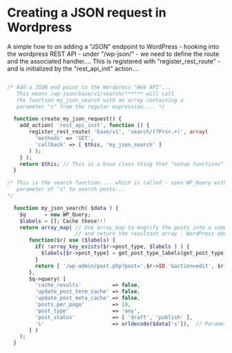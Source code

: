 Creating a JSON request in Wordpress
====================================

A simple how to on adding a "JSON" endpoint to WordPress - hooking into the
wordpress REST API - under "/wp-json/" - we need to define the route and the
associated handler.... This is registered with "register_rest_route" - and is
initialized by the "rest_api_init" action....

```php

/* Add a JSON end point to the Wordpress "Web API"...
   This means /wp-json/base/v1/search/****** will call
   the function my_json_search with an array containing a
   parameter "s" from the regular expression.... */

  function create_my_json_request() {
    add_action( 'rest_api_init', function () {
       register_rest_route( 'base/v1', 'search/(?P<s>.+)', array(
         'methods' => 'GET',
         'callback' => [ $this, 'my_json_search' ]
       ) );
    } );
    return $this; // This is a base class thing that "setup functions" are chained so have to return "self"
  }

/* This is the search function.... which is called - uses WP_Query with a
   parameter of "s" to search posts...
*/

  function my_json_search( $data ) {
    $q      = new WP_Query;
    $labels = []; Cache these!!!
    return array_map( // Use array_map to mogrify the posts into a simpler JSON strucure,
                      // and return the resultant array - WordPress does the rest!
       function($r) use ($labels) {
         if( !array_key_exists($r->post_type, $labels ) ) {
           $labels[$r->post_type] = get_post_type_labels(get_post_type_object($r->post_type))->singular_name;
         }
         return [ '/wp-admin/post.php?post='.$r->ID.'&action=edit', $r->post_title, $labels[$r->post_type]];
       },
       $q->query( [
         'cache_results'          => false,
         'update_post_term_cache' => false,
         'update_post_meta_cache' => false,
         'posts_per_page'         => 10,
         'post_type'              => 'any',
         'post_status'            => [ 'draft', 'publish' ],
         's'                      => urldecode($data['s']),  // Parameter "s" passed through in data array
       ] )
    );
  }
```